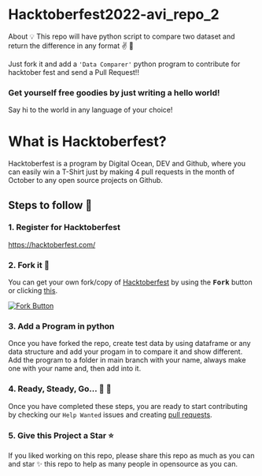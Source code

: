 # Hacktoberfest2022-avi_repo_2
About 💡 This repo will have python script to compare two dataset and return the difference in any format ✌️ 🌸

Just fork it and add a `'Data Comparer'` python program to contribute for hacktober fest and send a Pull Request!!

### Get yourself free goodies by just writing a hello world!

Say hi to the world in any language of your choice!

# What is Hacktoberfest?

Hacktoberfest is a program by Digital Ocean, DEV and Github, where you can easily win a T-Shirt just by making 4 pull requests in the month of October to any open source projects on Github.

## Steps to follow :scroll:

### 1. Register for Hacktoberfest

https://hacktoberfest.com/

### 2. Fork it :fork_and_knife:

You can get your own fork/copy of [Hacktoberfest](https://github.com/avinash3005/Hacktoberfest2022-avi_repo_2) by using the <kbd><b>Fork</b></kbd></a> button or clicking [this](https://github.com/avinash3005/Hacktoberfest2022-avi_repo_2).

[![Fork Button](https://help.github.com/assets/images/help/repository/fork_button.jpg)](https://github.com/avinash3005/Hacktoberfest2022-avi_repo_2)

### 3. Add a Program in python

Once you have forked the repo, create test data by using dataframe or any data structure and add your progam in to compare it and show different. Add the program to a  folder in main branch with your name, always make one with your name and, then add into it.


### 4. Ready, Steady, Go... :turtle: :rabbit2:

Once you have completed these steps, you are ready to start contributing
by checking our `Help Wanted` issues and creating [pull requests](https://github.com/avinash3005/Hacktoberfest2022-avi_repo_2/pulls).

### 5. Give this Project a Star :star:

If you liked working on this repo, please share this repo as much
as you can and star ✨ this repo to help as many people in opensource as you can.

